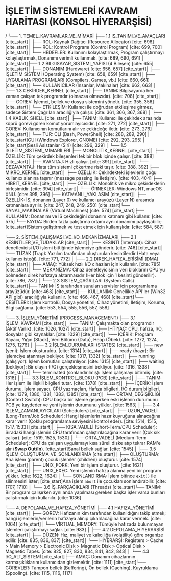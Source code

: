 # İŞLETİM SİSTEMLERİ KAVRAM HARİTASI (KONSOL HİYERARŞİSİ)

/
└── 1. TEMEL_KAVRAMLAR_VE_MİMARİ
    ├── 1.1 IS_TANIMI_VE_AMAÇLARI
    [cite_start]│   ├── ROL: Kaynak Dağıtıcı (Resource Allocator) [cite: 696]
    [cite_start]│   ├── ROL: Kontrol Programı (Control Program) [cite: 699, 700]
    [cite_start]│   └── HEDEFLER: Kullanımı kolaylaştırmak, Program çalıştırmayı kolaylaştırmak, Donanımı verimli kullanmak. [cite: 689, 690, 691]
    │
    [cite_start]├── 1.2 BILGISAYAR_SISTEMI_YAPISI (4 Bileşen) [cite: 655]
    [cite_start]│   ├── DONANIM (Hardware) [cite: 656, 657]
    [cite_start]│   ├── İŞLETİM SİSTEMİ (Operating System) [cite: 658, 659]
    [cite_start]│   ├── UYGULAMA PROGRAMLARI (Compilers, Games, vb.) [cite: 660, 661]
    [cite_start]│   └── KULLANICILAR (İnsanlar, Makinalar) [cite: 662, 663]
    │
    ├── 1.3 CEKİRDEK_KERNEL
    [cite_start]│   ├── TANIM: Bilgisayarda her zaman çalışan tek programdır (olmazsa olmazıdır). [cite: 708]
    [cite_start]│   ├── GOREV: İşlemci, bellek ve dosya sistemini yönetir. [cite: 355, 356]
    [cite_start]│   └── ETKİLEŞİM: Kullanıcı ile doğrudan etkileşime girmez, sadece Sistem Çağrıları aracılığıyla çalışır. [cite: 361, 366, 367, 368]
    │
    ├── 1.4 KABUK_SHELL
    [cite_start]│   ├── TANIM: Kullanıcı ile çekirdek arasında köprü görevi gören komut yorumlayıcısıdır. [cite: 271, 272]
    [cite_start]│   ├── GOREV: Kullanıcının komutlarını alır ve çekirdeğe iletir. [cite: 273, 276]
    [cite_start]│   └── TUR: CLI (Bash, PowerShell) [cite: 288, 289, 290] | [cite_start]GUI (Windows Explorer, GNOME) [cite: 292, 293, 295] | [cite_start]Sesli Asistanlar (Siri) [cite: 296, 329]
    │
    └── 1.5 ISLETİM_SİSTEMİ_MİMARİLERİ
        ├── MONOLİTİK_KERNEL
        [cite_start]│   ├── ÖZELLİK: Tüm çekirdek bileşenleri tek bir blok içinde çalışır. [cite: 388]
        [cite_start]│   ├── AVANTAJ: Hızlı çalışır. [cite: 391]
        [cite_start]│   └── DEZAVANTAJ: Hata tüm sistemi çökertme riski taşır. [cite: 388, 392]
        ├── MİKRO_KERNEL
        [cite_start]│   ├── ÖZELLİK: Çekirdekteki işlevlerin çoğu kullanıcı alanına taşınır (message passing ile iletişim). [cite: 403, 404]
        ├── HİBRİT_KERNEL
        [cite_start]│   ├── ÖZELLİK: Monolitik ve mikro çekirdeklerin birleşimidir. [cite: 394]
        [cite_start]│   └── ÖRNEKLER: Windows NT, macOS XNU. [cite: 395, 396]
        ├── KATMANLI_YAKLASIM
        [cite_start]│   ├── ÖZELLİK: İS, donanım (Layer 0) ve kullanıcı arayüzü (Layer N) arasında katmanlara ayrılır. [cite: 247, 248, 249, 250]
        [cite_start]└── SANAL_MAKİNALAR (Virtual Machines) [cite: 574]
            [cite_start]├── KULLANIM: Donanımı ve İS çekirdeğini donanım katmanı gibi kullanır. [cite: 575]
            └── FAYDA: Birden fazla çalıştırma ortamı aynı donanımı paylaşabilir; [cite_start]Sistem geliştirmek ve test etmek için kullanışlıdır. [cite: 584, 587]

└── 2. SİSTEM_ÇALIŞMASI_VE_I/O_MEKANİZMALARI
    ├── 2.1 KESİNTİLER_VE_TUDAKLAR
    [cite_start]│   ├── KESİNTİ (Interrupt): Cihaz denetleyicisi I/O işlemi bittiğinde işlemciye gönderir. [cite: 746]
    [cite_start]│   └── TUZAK (Trap): Yazılım tarafından oluşturulan kesintilerdir (Hata veya kullanıcı isteği). [cite: 771, 772]
    │
    ├── 2.2 DIREK_HAFIZA_ERİSİMİ (DMA)
    [cite_start]│   ├── AMAÇ: Yüksek hızlı I/O cihazları için kullanılır. [cite: 785]
    [cite_start]│   └── MEKANİZMA: Cihaz denetleyicisinin veri bloklarını CPU'yu bölmeden direk hafızaya aktarmasıdır (Her blok için 1 kesinti gönderilir). [cite: 786, 787]
    │
    └── 2.3 SISTEM_ÇAĞRILARI (System Calls)
        [cite_start]├── TANIM: İS tarafından sunulan servisler için programlama arayüzüdür. [cite: 463]
        [cite_start]├── KULLANIM: Genellikle API'ler (Win32 API gibi) aracılığıyla kullanılır. [cite: 466, 467, 468]
        [cite_start]└── ÇEŞİTLERİ: İşlem kontrolü, Dosya yönetimi, Cihaz yönetimi, İletişim, Koruma, Bilgi sağlama. [cite: 553, 554, 555, 556, 557, 558]

└── 3. İŞLEM_YÖNETİMİ (PROCESS_MANAGEMENT)
    ├── 3.1 İŞLEM_KAVRAMI
    [cite_start]│   ├── TANIM: Çalışmakta olan programdır (Aktif Varlık). [cite: 1026, 1027]
    [cite_start]│   ├── İHTİYAÇ: CPU, hafıza, I/O, dosyalar gibi kaynaklar. [cite: 1029]
    [cite_start]│   └── İÇERİK: Program Sayacı, Yığın (Stack), Veri Bölümü (Data), Heap (Öbek). [cite: 1272, 1274, 1275, 1276]
    │
    ├── 3.2 İŞLEM_DURUMLARI (STATES)
    [cite_start]│   ├── new (yeni): İşlem oluşturuldu. [cite: 1314]
    [cite_start]│   ├── ready (hazır): Bir işlemciye atanmayı bekliyor. [cite: 1317, 1332]
    [cite_start]│   ├── running (çalışıyor): İşlem komutları çalıştırılıyor. [cite: 1315]
    [cite_start]│   ├── waiting (bekliyor): Bir olayın (I/O) gerçekleşmesini bekliyor. [cite: 1316, 1338]
    [cite_start]│   └── terminated (sonlandırılmış): İşlem çalışmayı bitirmiş. [cite: 1318]
    │
    ├── 3.3 İŞLEM_KONTROL_BLOKU (PCB)
    [cite_start]│   ├── TANIM: Her işlem ile ilişkili bilgileri tutar. [cite: 1378]
    [cite_start]│   ├── İÇERİK: İşlem durumu, İşlem sayacı, CPU yazmaçları, Hafıza bilgileri, I/O durum bilgileri. [cite: 1379, 1380, 1381, 1383, 1385]
    [cite_start]│   └── ORTAM_DEĞİŞİKLİĞİ (Context Switch): CPU başka bir işleme geçerken eski işlemin durumunu PCB'ye kaydeder ve yeni işlemin durumunu yükler. [cite: 1563]
    │
    ├── 3.4 İŞLEM_ZAMANLAYICILARI (Schedulers)
    [cite_start]│   ├── UZUN_VADELİ (Long-Term/Job Scheduler): Hangi işlemlerin hazır kuyruğuna alınacağına karar verir (Çoklu programlama seviyesini kontrol eder). [cite: 1514, 1515, 1517, 1533]
    [cite_start]│   ├── KISA_VADELİ (Short-Term/CPU Scheduler): Sıradaki hangi işlemin CPU tarafından çalıştırılacağına karar verir (Çok sık çalışır). [cite: 1519, 1525, 1530]
    │   └── ORTA_VADELİ (Medium-Term Scheduler): CPU'da çalışan uygulamayı kısa süreli diske atıp tekrar RAM'e alır (**Swap Out/In**). [cite_start]Sanal bellek sağlar. [cite: 1545]
    │
    ├── 3.5 İŞLEM_OLUŞTURMA_VE_SONLANDIRMA
    [cite_start]│   ├── OLUŞTURMA: Ana işlem (parent) çocuk işlemler (children) oluşturur. [cite: 1574]
    [cite_start]│   ├── UNIX_FORK: Yeni bir işlem oluşturur. [cite: 1621]
    [cite_start]│   ├── UNIX_EXEC: Yeni işlemin hafıza alanına yeni bir program yükler. [cite: 1622, 1624]
    │   └── SONLANDIRMA: İşlem bitince `exit()` ile silinmesini ister; [cite_start]Ana işlem `abort` ile çocukları sonlandırabilir. [cite: 1707, 1710]
    │
    └── 3.6 İŞ_PARÇACIKLARI (Threads)
        [cite_start]└── TANIM: Bir program çalışırken aynı anda yapılması gereken başka işler varsa bunları çalıştırmak için kullanılır. [cite: 1036]

└── 4. DEPOLAMA_VE_HAFIZA_YÖNETİMİ
    ├── 4.1 HAFIZA_YÖNETİMİ
    [cite_start]│   ├── GÖREV: Hafızanın kim tarafından kullanıldığını takip etmek; hangi işlemlerin/verilerin hafızaya alınıp çıkarılacağına karar vermek. [cite: 1064]
    [cite_start]│   └── VİRTUAL_MEMORY: Tümüyle hafızada bulunmayan işlemleri çalıştırmayı sağlar. [cite: 983]
    │
    ├── 4.2 DEPOLAMA_HİYERARŞİSİ
    [cite_start]│   ├── DÜZEN: Hız, maliyet ve kalıcılığa (volatility) göre organize edilir. [cite: 835, 836, 837]
    [cite_start]│   └── HİYERARŞİ: Registers > Cache > Main Memory > Electronic Disk > Magnetic Disk > Optical Disk > Magnetic Tapes. [cite: 825, 827, 830, 834, 841, 842, 843]
    │
    └── 4.3 I/O_ALT_SİSTEMİ
        [cite_start]├── AMAÇ: Donanım cihazlarının karmaşıklıklarını kullanıcıdan gizlemektir. [cite: 1111]
        [cite_start]└── GÖREVLER: Tampon bellek (Buffering), Ön bellek (Caching), Kuyruklama (Spooling). [cite: 1115, 1116, 1117]
